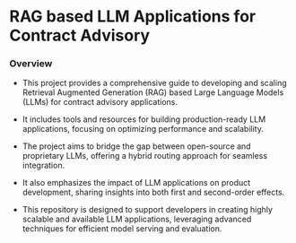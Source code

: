 # RAG based LLM Applications for Contract Advisory
 ### Overview
 - This project provides a comprehensive guide to developing and scaling Retrieval Augmented Generation (RAG) based Large Language Models (LLMs) for contract advisory applications.
 
 - It includes tools and resources for building production-ready LLM applications, focusing on optimizing performance and scalability. 
 
 - The project aims to bridge the gap between open-source and proprietary LLMs, offering a hybrid routing approach for seamless integration.
 
 - It also emphasizes the impact of LLM applications on product development, sharing insights into both first and second-order effects. 
 
 - This repository is designed to support developers in creating highly scalable and available LLM applications, leveraging advanced techniques for efficient model serving and evaluation. 
